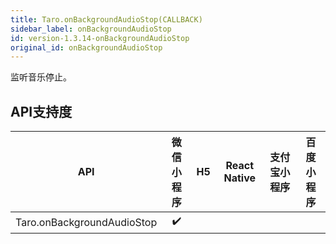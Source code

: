 ```yaml
---
title: Taro.onBackgroundAudioStop(CALLBACK)
sidebar_label: onBackgroundAudioStop
id: version-1.3.14-onBackgroundAudioStop
original_id: onBackgroundAudioStop
---
```



监听音乐停止。



## API支持度


| API | 微信小程序 | H5 | React Native | 支付宝小程序 | 百度小程序 |
| :-: | :-: | :-: | :-: | :-: | :-: |
| Taro.onBackgroundAudioStop | ✔️ |  |  |

